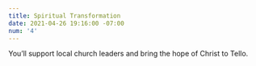 ```yaml
---
title: Spiritual Transformation
date: 2021-04-26 19:16:00 -07:00
num: '4'
---
```


You’ll support local church leaders and bring the hope of Christ to Tello.
